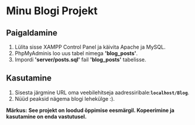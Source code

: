 # Minu Blogi Projekt

## Paigaldamine

1. Lülita sisse XAMPP Control Panel ja käivita Apache ja MySQL.
2. PhpMyAdminis loo uus tabel nimega <b>'blog_posts'</b>.
3. Impordi <b>'server/posts.sql'</b> fail <b>'blog_posts'</b> tabelisse.

## Kasutamine

1. Sisesta järgmine URL oma veebilehitseja aadressiribale:<b>`localhost/Blog`</b>.
2. Nüüd peaksid nägema blogi lehekülge :).

**Märkus:** <b>See projekt on loodud õppimise eesmärgil. Kopeerimine ja kasutamine on enda vastutusel.</b>
